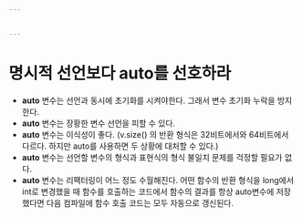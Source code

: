 ```yaml
---


---
```


<h1 id="명시적-선언보다-auto를-선호하라">명시적 선언보다 auto를 선호하라</h1>
<ul>
<li><strong>auto</strong>  변수는 선언과 동시에 초기화를 시켜야한다. 그래서 변수 초기화 누락을 방지한다.</li>
<li><strong>auto</strong> 변수는 장황한 변수 선언을 피할 수 있다.</li>
<li><strong>auto</strong> 변수는 이식성이 좋다. (v.size() 의 반환 형식은 32비트에서와 64비트에서 다르다. 하지만 auto를 사용하면 두 상황에 대처할 수 있다.)</li>
<li><strong>auto</strong> 변수는 선언할 변수의 형식과 표현식의 형식 불일치 문제를 걱정할 필요가 없다.</li>
<li><strong>auto</strong> 변수는 리팩터링이 어느 정도 수월해진다. 어떤 함수의 반환 형식을 long에서 int로 변경했을 때 함수를 호출하는 코드에서 함수의 결과를 항상 auto변수에 저장했다면 다음 컴파일에 함수 호출 코드는 모두 자동으로 갱신된다.</li>
</ul>


